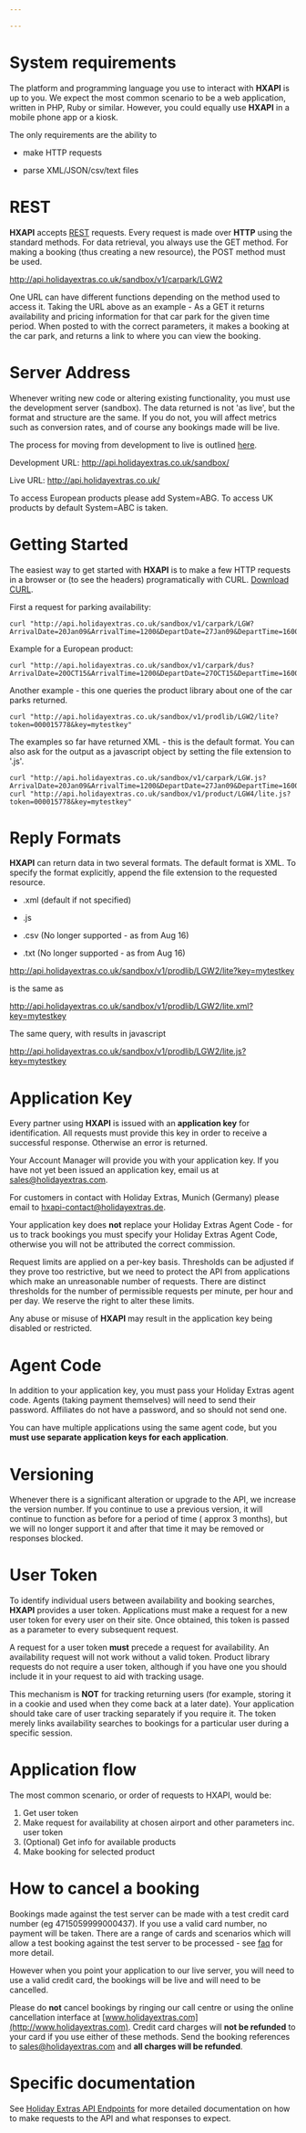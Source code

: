 ```yaml
---

---
```


#  System requirements 

The platform and programming language you use to interact with **HXAPI** is up to you. We expect the most common scenario to be a web application, written in PHP, Ruby or similar. However, you could equally use **HXAPI** in a mobile phone app or a kiosk.

The only requirements are the ability to


*  make HTTP requests

*  parse XML/JSON/csv/text files

# REST

**HXAPI** accepts [REST](https://en.wikipedia.org/wiki/Representational_state_transfer) requests. Every request is made over **HTTP** using the standard methods. For data retrieval, you always use the GET method. For making a booking (thus creating a new resource), the POST method must be used. 

http://api.holidayextras.co.uk/sandbox/v1/carpark/LGW2

One URL can have different functions depending on the method used to access it. Taking the URL above as an example - As a GET it returns availability and pricing information for that car park for the given time period. When posted to with the correct parameters, it makes a booking at the car park, and returns a link to where you can view the booking. 







# Server Address

Whenever writing new code or altering existing functionality, you must use the development server (sandbox). The data returned  is not 'as live', but the format and structure are the same. If you do not, you will affect metrics such as conversion rates, and of course any bookings made will be live.

The process for moving from development to live is outlined [here](/golive).

Development URL: http://api.holidayextras.co.uk/sandbox/

Live URL: http://api.holidayextras.co.uk/

To access European products please add System=ABG.
To access UK products by default System=ABC is taken.

# Getting Started

The easiest way to get started with **HXAPI** is to make a few HTTP requests in a browser or (to see the headers) programatically with CURL. [Download CURL](http://curl.haxx.se/download.html).

First a request for parking availability:

```
curl "http://api.holidayextras.co.uk/sandbox/v1/carpark/LGW?ArrivalDate=20Jan09&ArrivalTime=1200&DepartDate=27Jan09&DepartTime=1600&token=000015778&key=mytestkey"
```

Example for a European product:

```
curl "http://api.holidayextras.co.uk/sandbox/v1/carpark/dus?ArrivalDate=20OCT15&ArrivalTime=1200&DepartDate=27OCT15&DepartTime=1600&token=000015778&key=mytestkey&System=ABG"
```

Another example - this one queries the product library about one of the car parks returned.
```
curl "http://api.holidayextras.co.uk/sandbox/v1/prodlib/LGW2/lite?token=000015778&key=mytestkey"
```
The examples so far have returned XML - this is the default format. You can also ask for the output as a javascript object by setting the file extension to '.js'.
```
curl "http://api.holidayextras.co.uk/sandbox/v1/carpark/LGW.js?ArrivalDate=20Jan09&ArrivalTime=1200&DepartDate=27Jan09&DepartTime=1600&token=000015778&key=mytestkey"
curl "http://api.holidayextras.co.uk/sandbox/v1/product/LGW4/lite.js?token=000015778&key=mytestkey"
```

# Reply Formats

**HXAPI** can return data in two several formats. The default format is XML. To specify the format explicitly, append the file extension to the requested resource.


*  .xml (default if not specified)

*  .js

*  .csv (No longer supported - as from Aug 16)

*  .txt (No longer supported - as from Aug 16)



http://api.holidayextras.co.uk/sandbox/v1/prodlib/LGW2/lite?key=mytestkey

is the same as

http://api.holidayextras.co.uk/sandbox/v1/prodlib/LGW2/lite.xml?key=mytestkey

The same query, with results in javascript

http://api.holidayextras.co.uk/sandbox/v1/prodlib/LGW2/lite.js?key=mytestkey


# Application Key

 
Every partner using **HXAPI** is issued with an **application key** for identification. All requests must provide this key in order to receive a successful response. Otherwise an error is returned.

Your Account Manager  will provide you with your application key. If you have not yet been issued an application key, email us at <sales@holidayextras.com>.

For customers in contact with Holiday Extras, Munich (Germany) please email to <hxapi-contact@holidayextras.de>.

Your application key does **not** replace your Holiday Extras Agent Code - for us to track bookings you must specify your Holiday Extras Agent Code, otherwise you will not be attributed the correct commission.

Request limits are applied on a per-key basis. Thresholds can be adjusted if they prove too restrictive, but we need to protect the API from applications which make an unreasonable number of requests. There are distinct thresholds for the number of permissible requests per minute, per hour and per day. We reserve the right to alter these limits.

Any abuse or misuse of **HXAPI** may result in the application key being disabled or restricted.

# Agent Code

In addition to your application key, you must pass your Holiday Extras agent code. Agents (taking payment themselves) will need to send their password. Affiliates do not have a password, and so should not send one.

You can have multiple applications using the same agent code, but you **must use separate application keys for each application**.

# Versioning

Whenever there is a significant alteration or upgrade to the API, we increase the version number. If you continue to use a previous version, it will continue to function as before for a period of time ( approx 3 months), but we will no longer support it and after that time it may be removed or responses blocked.

#  User Token

To identify individual users between availability and booking searches, **HXAPI** provides a user token. Applications must make a request for a new user token for every user on their site. Once obtained, this token is passed as a parameter to every subsequent request.

A request for a user token **must** precede a request for availability. An availability request will not work without a valid token. Product library requests do not require a user token, although if you have one you should include it in your request to aid with tracking usage.

This mechanism is **NOT** for tracking returning users (for example, storing it in a cookie and used when they come back at a later date). Your application should take care of user tracking separately if you require it. The token merely links availability searches to bookings for a particular user during a specific session.

# Application flow

The most common scenario, or order of requests to HXAPI, would be:

 1.  Get user token
 2.  Make request for availability at chosen airport and other parameters inc. user token
 3.  (Optional) Get info for available products
 4.  Make booking for selected product

# How to cancel a booking

Bookings made against the test server can be made with a test credit card number (eg 4715059999000437). If you use a valid card number, no payment will be taken. There are a range of cards and scenarios which will allow a test booking against the test server to be processed - see [faq](/faq#test-credit-cards) for more detail.

However when you point your application to our live server, you will need to use a valid credit card, the bookings will be live and will need to be cancelled.

Please do **not** cancel bookings by ringing our call centre or using the online cancellation interface at [www.holidayextras.com](http://www.holidayextras.com). Credit card charges will **not be refunded** to your card if you use either of these methods. Send the booking references to <sales@holidayextras.com> and **all charges will be refunded**.

# Specific documentation

See [Holiday Extras API Endpoints](hxapi) for more detailed documentation on how to make requests to the API and what responses to expect. 
